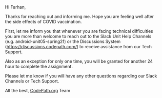﻿Hi Farhan,

Thanks for reaching out and informing me. Hope you are feeling well after the side effects of COVID vaccination.

First, let me inform you that whenever you are facing technical difficulties you are more than welcome to reach out to the Slack Unit Help Channels (e.g. android-unit05-spring21) or the Discussions System (<https://discussions.codepath.com/>) to receive assistance from our Tech Support.

Also as an exception for only one time, you will be granted for another 24 hour to complete the assignment.

Please let me know if you will have any other questions regarding our Slack Channels or Tech Support.

All the best,
[CodePath.org](http://codepath.org/) Team


